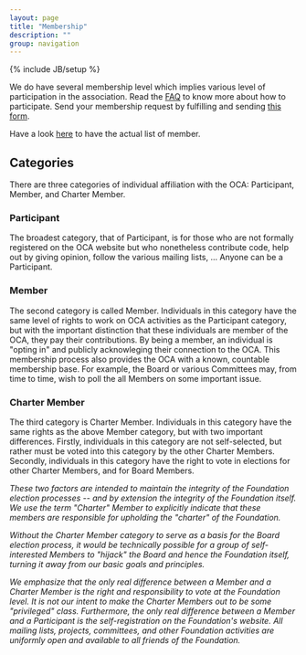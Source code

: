 ```yaml
---
layout: page
title: "Membership"
description: ""
group: navigation
---
```

{% include JB/setup %}


We do have several membership level which implies various level of participation in the association. Read the [FAQ](../04_faq.html) to know more about how to participate. Send your membership request by fulfilling and sending [this form](https://docs.google.com/forms/d/1uYhoEga_Lc-kUDobRpNP09L4lTHqya51ZlyZPlh31Eg/viewform).

Have a look [here](member_list.html) to have the actual list of member.

## Categories

There are three categories of individual affiliation with the OCA: Participant, Member, and Charter Member.

### Participant

The broadest category, that of Participant, is for those who are not formally registered on the OCA website but who nonetheless contribute code, help out by giving opinion, follow the various mailing lists, ... Anyone can be a Participant.

### Member

The second category is called Member. Individuals in this category have the same level of rights to work on OCA activities as the Participant category, but with the important distinction that these individuals are member of the OCA, they pay their contributions. 
By being a member, an individual is "opting in" and publicly acknowleging their connection to the OCA. This membership process also provides the OCA with a known, countable membership base. For example, the Board or various Committees may, from time to time, wish to poll the all Members on some important issue.

### Charter Member

The third category is Charter Member. Individuals in this category have the same rights as the above Member category, but with two important differences. Firstly, individuals in this category are not self-selected, but rather must be voted into this category by the other Charter Members. Secondly, individuals in this category have the right to vote in elections for other Charter Members, and for Board Members.

*These two factors are intended to maintain the integrity of the Foundation election processes -- and by extension the integrity of the Foundation itself. We use the term "Charter" Member to explicitly indicate that these members are responsible for upholding the "charter" of the Foundation.*

*Without the Charter Member category to serve as a basis for the Board election process, it would be technically possible for a group of self-interested Members to "hijack" the Board and hence the Foundation itself, turning it away from our basic goals and principles.*

*We emphasize that the only real difference between a Member and a Charter Member is the right and responsibility to vote at the Foundation level. It is not our intent to make the Charter Members out to be some "privileged" class. Furthermore, the only real difference between a Member and a Participant is the self-registration on the Foundation's website. All mailing lists, projects, committees, and other Foundation activities are uniformly open and available to all friends of the Foundation.*


